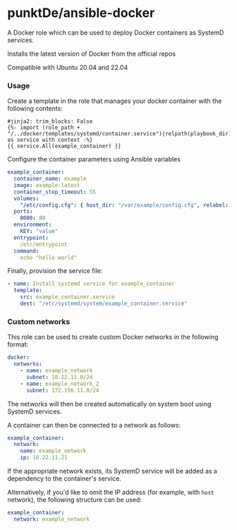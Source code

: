 # punktDe/ansible-docker

A Docker role which can be used to deploy Docker containers as SystemD services.

Installs the latest version of Docker from the official repos

Compatible with Ubuntu 20.04 and 22.04

### Usage
Create a template in the role that manages your docker container with the following contents:
```
#jinja2: trim_blocks: False
{%- import (role_path + "/../docker/templates/systemd/container.service")|relpath(playbook_dir) as service with context -%}
{{ service.All(example_container) }}
```

Configure the container parameters using Ansible variables
```yaml
example_container:
  container_name: example
  image: example:latest
  container_stop_timeout: 55
  volumes:
    "/etc/config.cfg": { host_dir: "/var/example/config.cfg", relabel: unshared, read_only: yes }
  ports:
    8080: 80
  environment:
    KEY: "value"
  entrypoint:
    /etc/entrypoint
  command:
    echo "hello world"
```

Finally, provision the service file:
```yaml
- name: Install systemd service for example_container
  template:
    src: example_container.service
    dest: "/etc/systemd/system/example_container.service"
```


### Custom networks
This role can be used to create custom Docker networks in the following format:
```yaml
docker:
  networks:
    - name: example_network
      subnet: 10.22.11.0/24
    - name: example_network_2
      subnet: 172.156.11.0/24
```

The networks will then be created automatically on system boot using SystemD services.

A container can then be connected to a network as follows:
```yaml
example_container:
  network:
    name: example_network
    ip: 10.22.11.21
```

If the appropriate network exists, its SystemD service will be added as a dependency to the container's service.

Alternatively, if you'd like to omit the IP address (for example, with `host` network), the following structure can be used:
```yaml
example_container:
  network: example_network
```
